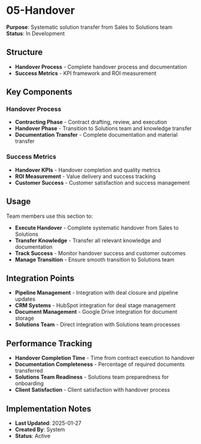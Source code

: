 # 05-Handover
**Purpose**: Systematic solution transfer from Sales to Solutions team  
**Status**: In Development

## Structure
- **Handover Process** - Complete handover process and documentation
- **Success Metrics** - KPI framework and ROI measurement

## Key Components

### Handover Process
- **Contracting Phase** - Contract drafting, review, and execution
- **Handover Phase** - Transition to Solutions team and knowledge transfer
- **Documentation Transfer** - Complete documentation and material transfer

### Success Metrics
- **Handover KPIs** - Handover completion and quality metrics
- **ROI Measurement** - Value delivery and success tracking
- **Customer Success** - Customer satisfaction and success management

## Usage
Team members use this section to:
- **Execute Handover** - Complete systematic handover from Sales to Solutions
- **Transfer Knowledge** - Transfer all relevant knowledge and documentation
- **Track Success** - Monitor handover success and customer outcomes
- **Manage Transition** - Ensure smooth transition to Solutions team

## Integration Points
- **Pipeline Management** - Integration with deal closure and pipeline updates
- **CRM Systems** - HubSpot integration for deal stage management
- **Document Management** - Google Drive integration for document storage
- **Solutions Team** - Direct integration with Solutions team processes

## Performance Tracking
- **Handover Completion Time** - Time from contract execution to handover
- **Documentation Completeness** - Percentage of required documents transferred
- **Solutions Team Readiness** - Solutions team preparedness for onboarding
- **Client Satisfaction** - Client satisfaction with handover process

## Implementation Notes
- **Last Updated**: 2025-01-27
- **Created By**: System
- **Status**: Active
